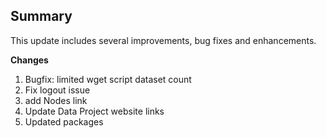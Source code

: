 ## Summary

This update includes several improvements, bug fixes and enhancements.

**Changes**

1. Bugfix: limited wget script dataset count
2. Fix logout issue
3. add Nodes link
4. Update Data Project website links
5. Updated packages
